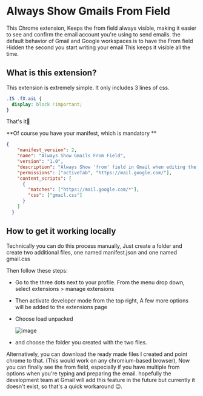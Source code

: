 # Always Show Gmails From Field

This Chrome extension, Keeps the from field always visible, making it easier to see and confirm the email account you're using to send emails.
the default behavior of Gmail and Google workspaces is to have the From field Hidden the second you start writing your email This keeps it visible all the time.


## What is this extension?

This extension is extremely simple. It only includes 3 lines of css.

```css
.I5 .fX.aiL {
  display: block !important;
}
```

That's it🙂

**Of course you have your manifest, which is mandatory **

```json
{
    "manifest_version": 2,
    "name": "Always Show Gmails From Field",
    "version": "1.0",
    "description": "Always Show 'from' field in Gmail when editing the email when editing your email .",
    "permissions": ["activeTab", "https://mail.google.com/"],
    "content_scripts": [
      {
        "matches": ["https://mail.google.com/*"],
        "css": ["gmail.css"]
      }
    ]
  }
```

## How to get it working locally 

Technically you can do this process manually, Just create a folder and create two additional files, one named manifest.json and one named gmail.css

Then follow these steps:

- Go to the three dots next to your profile. From the menu drop down, select extensions > manage extensions
- Then activate developer mode from the top right, A few more options will be added to the extensions page 
- Choose load unpacked

  ![image](https://github.com/yaronelh/Always-Show-Gmails-From-Field/assets/7690499/3132fe7c-d8e3-4d3f-9e91-5a7c18410ebe)

- and choose the folder you created with the two files. 

Alternatively, you can download the ready made files I created and point chrome to that.
(This would work on any chromium-based browser), Now you can finally see the from field, especially if you have multiple from options when you're typing and preparing the email.
hopefully the development team at Gmail will add this feature in the future but currently it doesn't exist, so that's a quick workaround 😉.




